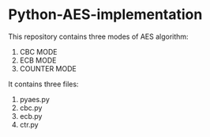 # Python-AES-implementation

This repository contains three modes of AES algorithm:
1. CBC MODE
2. ECB MODE
3. COUNTER MODE

It contains three files:
1. pyaes.py
2. cbc.py
3. ecb.py
4. ctr.py
